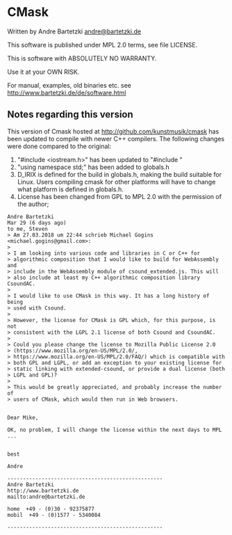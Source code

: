 # CMask
Written by Andre Bartetzki <andre@bartetzki.de>

This software is published under MPL 2.0 terms, see file LICENSE.

This is software with ABSOLUTELY NO WARRANTY.

Use it at your OWN RISK. 

For manual, examples, old binaries etc. see
http://www.bartetzki.de/de/software.html

## Notes regarding this version

This version of Cmask hosted at http://github.com/kunstmusik/cmask has been updated to compile with newer C++ compilers. The following changes were done compared to the original:

1. "#include <iostream.h>" has been updated to "#include <iostream>"
2. "using namespace std;" has been added to globals.h
3. D_IRIX is defined for the build in globals.h, making the build suitable for Linux.  Users compiling cmask for other platforms will have to change what platform is defined in globals.h. 
4. License has been changed from GPL to MPL 2.0 with the permission of the author; 
```
Andre Bartetzki
Mar 29 (6 days ago)
to me, Steven 
> Am 27.03.2018 um 22:44 schrieb Michael Gogins <michael.gogins@gmail.com>:
>
> I am looking into various code and libraries in C or C++ for
> algorithmic composition that I would like to build for WebAssembly and
> include in the WebAssembly module of csound_extended.js. This will
> also include at least my C++ algorithmic composition library CsoundAC.
>
> I would like to use CMask in this way. It has a long history of being
> used with Csound.
>
> However, the license for CMask is GPL which, for this purpose, is not
> consistent with the LGPL 2.1 license of both Csound and CsoundAC.
>
> Could you please change the license to Mozilla Public License 2.0
> (https://www.mozilla.org/en-US/MPL/2.0/,
> https://www.mozilla.org/en-US/MPL/2.0/FAQ/) which is compatible with
> both GPL and LGPL, or add an exception to your existing license for
> static linking with extended-csound, or provide a dual license (both
> LGPL and GPL)?
>
> This would be greatly appreciated, and probably increase the number of
> users of CMask, which would then run in Web browsers.


Dear Mike,

OK, no problem, I will change the license within the next days to MPL ...


best

Andre

--------------------------------------------------
Andre Bartetzki
http://www.bartetzki.de
mailto:andre@bartetzki.de

home  +49 - (0)30 - 92375877
mobil  +49 - (0)1577 - 5340084

--------------------------------------------------
```

